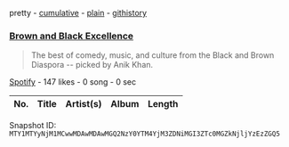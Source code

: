 pretty - [cumulative](/playlists/cumulative/37i9dQZF1DWWwkbFYEItuo.md) - [plain](/playlists/plain/37i9dQZF1DWWwkbFYEItuo) - [githistory](https://github.githistory.xyz/mackorone/spotify-playlist-archive/blob/main/playlists/plain/37i9dQZF1DWWwkbFYEItuo)

### [Brown and Black Excellence](https://open.spotify.com/playlist/37i9dQZF1DWWwkbFYEItuo)

> The best of comedy, music, and culture from the Black and Brown Diaspora \-\- picked by Anik Khan.

[Spotify](https://open.spotify.com/user/spotify) - 147 likes - 0 song - 0 sec

| No. | Title | Artist(s) | Album | Length |
|---|---|---|---|---|

Snapshot ID: `MTY1MTYyNjM1MCwwMDAwMDAwMGQ2NzY0YTM4YjM3ZDNiMGI3ZTc0MGZkNjljYzEzZGQ5`
